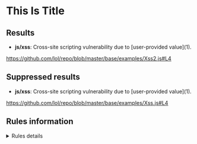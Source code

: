# This Is Title

## Results


- **js/xss**: Cross-site scripting vulnerability due to \[user-provided value\]\(1\).

https://github.com/lol/repo/blob/master/base/examples/Xss2.js#L4



## Suppressed results

- **js/xss**: Cross-site scripting vulnerability due to \[user-provided value\]\(1\).

https://github.com/lol/repo/blob/master/base/examples/Xss.js#L4




## Rules information
<!-- Rule Info -->
<details><summary>Rules details</summary>

- js/xss [error]

> Client-side cross-site scripting
 

## Tool information
- Name: CodeQL command-line toolchain
- Organization: GitHub
- Version: 2.2.4
